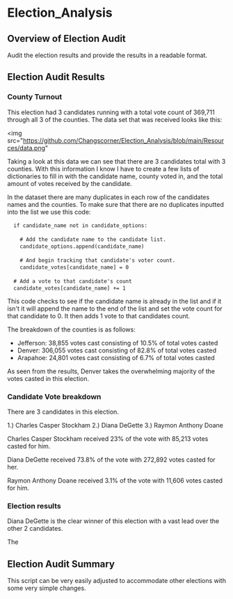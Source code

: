 # Election_Analysis

## Overview of Election Audit

Audit the election results and provide the results in a readable format.

## Election Audit Results

### County Turnout
This election had 3 candidates running with a total vote count of 369,711 through all 3 of the counties. The data set that was received looks like this:

<img src="https://github.com/Changscorner/Election_Analysis/blob/main/Resources/data.png"

Taking a look at this data we can see that there are  3 candidates total with 3 counties. With this information I know I have to create a few lists of dictionaries to fill in with the candidate name, county voted in, and the total amount of votes received by the candidate.

In the dataset there are many duplicates in each row of the candidates names and the counties. To make sure that there are no duplicates inputted into the list we use this code:

```
  if candidate_name not in candidate_options:

    # Add the candidate name to the candidate list.
    candidate_options.append(candidate_name)

    # And begin tracking that candidate's voter count.
    candidate_votes[candidate_name] = 0

  # Add a vote to that candidate's count
  candidate_votes[candidate_name] += 1
```
This code checks to see if the candidate name is already in the list and if it isn't it will append the name to the end of the list and set the vote count for that candidate to 0. It then adds 1 vote to that candidates count.

The breakdown of the counties is as follows:

  - Jefferson: 38,855 votes cast consisting of 10.5% of total votes casted
  - Denver: 306,055 votes cast consisting of 82.8% of total votes casted
  - Arapahoe: 24,801 votes cast consisting of 6.7% of total votes casted

As seen from the results, Denver takes the overwhelming majority of the votes casted in this election. 

### Candidate Vote breakdown

There are 3 candidates in this election.

  1.) Charles Casper Stockham
  2.) Diana DeGette
  3.) Raymon Anthony Doane

Charles Casper Stockham received 23% of the vote with 85,213 votes casted for him.

Diana DeGette received 73.8% of the vote with 272,892 votes casted for her.

Raymon Anthony Doane received 3.1% of the vote with 11,606 votes casted for him.

### Election results

Diana DeGette is the clear winner of this election with a vast lead over the other 2 candidates.

The 

## Election Audit Summary

This script can be very easily adjusted to accommodate other elections with some very simple changes. 

